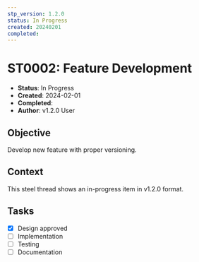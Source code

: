 ```yaml
---
stp_version: 1.2.0
status: In Progress
created: 20240201
completed: 
---
```

# ST0002: Feature Development

- **Status**: In Progress
- **Created**: 2024-02-01
- **Completed**: 
- **Author**: v1.2.0 User

## Objective

Develop new feature with proper versioning.

## Context

This steel thread shows an in-progress item in v1.2.0 format.

## Tasks

- [x] Design approved
- [ ] Implementation
- [ ] Testing
- [ ] Documentation
